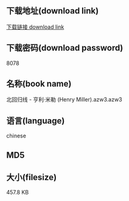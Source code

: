 ## 下载地址(download link)
[下载链接 download link](https://tutu365.netlify.app/?s=%E5%8C%97%E5%9B%9E%E5%BD%92%E7%BA%BF+-+%E4%BA%A8%E5%88%A9%C2%B7%E7%B1%B3%E5%8B%92+%28Henry+Miller%29.azw3)

## 下载密码(download password)
8078

## 名称(book name)
北回归线 - 亨利·米勒 (Henry Miller).azw3.azw3

## 语言(language)
chinese

## MD5


## 大小(filesize)
457.8 KB
